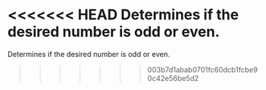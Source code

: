 <<<<<<< HEAD
Determines if the desired number is odd or even.
=======
Determines if the desired number is odd or even.
>>>>>>> 003b7d1abab0701fc60dcb1fcbe90c42e56be5d2
